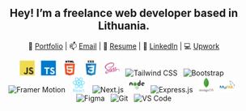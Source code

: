 <h2 align="center">Hey! I’m a freelance web developer based in Lithuania.</h2>

<p align="center">
  💼 <a href="https://www.ignas-naulis.dev">Portfolio</a> |
  📫 <a href="mailto:ignas.naulis@gmail.com">Email</a> |
  📄 <a href="https://www.ignas-naulis.dev/cv/ignas_naulis_cv.pdf">Resume</a> |
  🔗 <a href="https://linkedin.com/in/ignas-naulis">LinkedIn</a> |
  💻 <a href="https://www.upwork.com/freelancers/~01c9ac47fb1c3e96d3">Upwork</a>
</p>

<p align="center">
  <img src="https://raw.githubusercontent.com/devicons/devicon/master/icons/javascript/javascript-original.svg" alt="JavaScript" width="30" height="30" />
  &nbsp;
  <img src="https://raw.githubusercontent.com/devicons/devicon/master/icons/typescript/typescript-original.svg" alt="TypeScript" width="30" height="30" />
  &nbsp;
  <img src="https://raw.githubusercontent.com/devicons/devicon/master/icons/html5/html5-original-wordmark.svg" alt="HTML5" width="30" height="30" />
  &nbsp;
  <img src="https://raw.githubusercontent.com/devicons/devicon/master/icons/css3/css3-original-wordmark.svg" alt="CSS3" width="30" height="30" />
  &nbsp;
  <img src="https://raw.githubusercontent.com/devicons/devicon/master/icons/sass/sass-original.svg" alt="SASS" width="30" height="30" />
  &nbsp;
  <img src="https://www.vectorlogo.zone/logos/tailwindcss/tailwindcss-icon.svg" alt="Tailwind CSS" width="30" height="30" />
  &nbsp;
  <img src="https://cdn.worldvectorlogo.com/logos/bootstrap-5-1.svg" alt="Bootstrap" width="30" height="30" />
  &nbsp;
  <img src="https://encrypted-tbn0.gstatic.com/images?q=tbn:ANd9GcRCq5gse3kEA76gI2S7FHh4TGq6-jE3nGlPQg&s" alt="Framer Motion" width="30" height="30" />
  &nbsp;
  <img src="https://raw.githubusercontent.com/devicons/devicon/master/icons/react/react-original-wordmark.svg" alt="React" width="30" height="30" />
  &nbsp;
  <img src="https://img.icons8.com/fluent-systems-filled/512/FFFFFF/nextjs.png" alt="Next.js" width="30" height="30" />
  &nbsp;
  <img src="https://raw.githubusercontent.com/devicons/devicon/master/icons/nodejs/nodejs-original-wordmark.svg" alt="Node.js" width="30" height="30" />
  &nbsp;
  <img src="https://img.icons8.com/color/512/express-js.png" alt="Express.js" width="30" height="30" />
  &nbsp;
  <img src="https://raw.githubusercontent.com/devicons/devicon/master/icons/mongodb/mongodb-original-wordmark.svg" alt="MongoDB" width="30" height="30" />
  &nbsp;
  <img src="https://raw.githubusercontent.com/devicons/devicon/master/icons/mysql/mysql-original-wordmark.svg" alt="MySQL" width="30" height="30" />
  &nbsp;
  <img src="https://www.vectorlogo.zone/logos/figma/figma-icon.svg" alt="Figma" width="30" height="30" />
  &nbsp;
  <img src="https://www.vectorlogo.zone/logos/git-scm/git-scm-icon.svg" alt="Git" width="30" height="30" />
  &nbsp;
  <img src="https://cdn.worldvectorlogo.com/logos/visual-studio-code-1.svg" alt="VS Code" width="30" height="30" />
</p>
